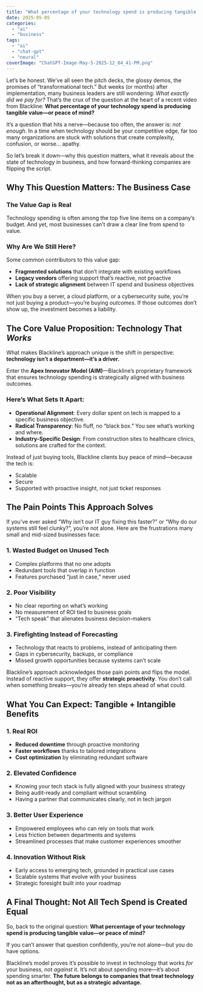```yaml
---
title: "What percentage of your technology spend is producing tangible value—or peace of mind?"
date: 2025-05-05
categories: 
  - "ai"
  - "business"
tags: 
  - "ai"
  - "chat-gpt"
  - "neural"
coverImage: "ChatGPT-Image-May-5-2025-12_04_41-PM.png"
---
```


Let’s be honest. We’ve all seen the pitch decks, the glossy demos, the promises of “transformational tech.” But weeks (or months) after implementation, many business leaders are still wondering: _What exactly did we pay for?_ That’s the crux of the question at the heart of a recent video from Blackline: **What percentage of your technology spend is producing tangible value—or peace of mind?**

It’s a question that hits a nerve—because too often, the answer is: _not enough_. In a time when technology should be your competitive edge, far too many organizations are stuck with solutions that create complexity, confusion, or worse… apathy.

So let’s break it down—why this question matters, what it reveals about the state of technology in business, and how forward-thinking companies are flipping the script.

## **Why This Question Matters: The Business Case**

### **The Value Gap is Real**

Technology spending is often among the top five line items on a company’s budget. And yet, most businesses can’t draw a clear line from spend to value.

### **Why Are We Still Here?**

Some common contributors to this value gap:

- **Fragmented solutions** that don’t integrate with existing workflows
- **Legacy vendors** offering support that’s reactive, not proactive
- **Lack of strategic alignment** between IT spend and business objectives

When you buy a server, a cloud platform, or a cybersecurity suite, you’re not just buying a product—you’re buying _outcomes_. If those outcomes don’t show up, the investment becomes a liability.

## **The Core Value Proposition: Technology That _Works_**

What makes Blackline’s approach unique is the shift in perspective: **technology isn’t a department—it’s a driver.**

Enter the **Apex Innovator Model (AIM)**—Blackline’s proprietary framework that ensures technology spending is strategically aligned with business outcomes.

### **Here’s What Sets It Apart:**

- **Operational Alignment**: Every dollar spent on tech is mapped to a specific business objective.
- **Radical Transparency**: No fluff, no “black box.” You see what’s working and where.
- **Industry-Specific Design**: From construction sites to healthcare clinics, solutions are crafted for the context.

Instead of just buying tools, Blackline clients buy peace of mind—because the tech is:

- Scalable
- Secure
- Supported with proactive insight, not just ticket responses

## **The Pain Points This Approach Solves**

If you’ve ever asked “Why isn’t our IT guy fixing this faster?” or “Why do our systems still feel clunky?”, you’re not alone. Here are the frustrations many small and mid-sized businesses face:

### **1\. Wasted Budget on Unused Tech**

- Complex platforms that no one adopts
- Redundant tools that overlap in function
- Features purchased “just in case,” never used

### **2\. Poor Visibility**

- No clear reporting on what’s working
- No measurement of ROI tied to business goals
- “Tech speak” that alienates business decision-makers

### **3\. Firefighting Instead of Forecasting**

- Technology that reacts to problems, instead of anticipating them
- Gaps in cybersecurity, backups, or compliance
- Missed growth opportunities because systems can’t scale

Blackline’s approach acknowledges those pain points and flips the model. Instead of reactive support, they offer **strategic proactivity**. You don’t call when something breaks—you’re already ten steps ahead of what could.

## **What You Can Expect: Tangible + Intangible Benefits**

### **1\. Real ROI**

- **Reduced downtime** through proactive monitoring
- **Faster workflows** thanks to tailored integrations
- **Cost optimization** by eliminating redundant software

### **2\. Elevated Confidence**

- Knowing your tech stack is fully aligned with your business strategy
- Being audit-ready and compliant without scrambling
- Having a partner that communicates clearly, not in tech jargon

### **3\. Better User Experience**

- Empowered employees who can rely on tools that work
- Less friction between departments and systems
- Streamlined processes that make customer experiences smoother

### **4\. Innovation Without Risk**

- Early access to emerging tech, grounded in practical use cases
- Scalable systems that evolve with your business
- Strategic foresight built into your roadmap

## **A Final Thought: Not All Tech Spend is Created Equal**

So, back to the original question: **What percentage of your technology spend is producing tangible value—or peace of mind?**

If you can’t answer that question confidently, you’re not alone—but you do have options.

Blackline’s model proves it’s possible to invest in technology that works _for_ your business, not _against_ it. It’s not about spending more—it’s about spending smarter. **The future belongs to companies that treat technology not as an afterthought, but as a strategic advantage.**

